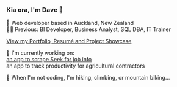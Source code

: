 ### Kia ora, I'm Dave 🤙  
📍 Web developer based in Auckland, New Zealand  
🧑‍💻 Previous: BI Developer, Business Analyst, SQL DBA, IT Trainer  

[View my Portfolio, Resumé and Project Showcase](https://davidpoole.deno.dev)  

🌱 I'm currently working on:  
[an app to scrape Seek for job info](https://seeker.deno.dev)  
an app to track productivity for agricultural contractors  

🧗 When I'm not coding, I'm hiking, climbing, or mountain biking...  


<!-- <div> -->
<!-- <img src="https://github-readme-stats.vercel.app/api/top-langs/?username=davidlpoole&layout=compact&theme=dark" height="150px"/> -->
<!-- <img src="https://github-readme-stats.vercel.app/api?username=davidlpoole&show_icons=true&theme=dark" height="150px"/> -->
<!-- <img src="https://streak-stats.demolab.com?user=davidlpoole&theme=dark" height="150px"/> -->
<!-- </div> -->
